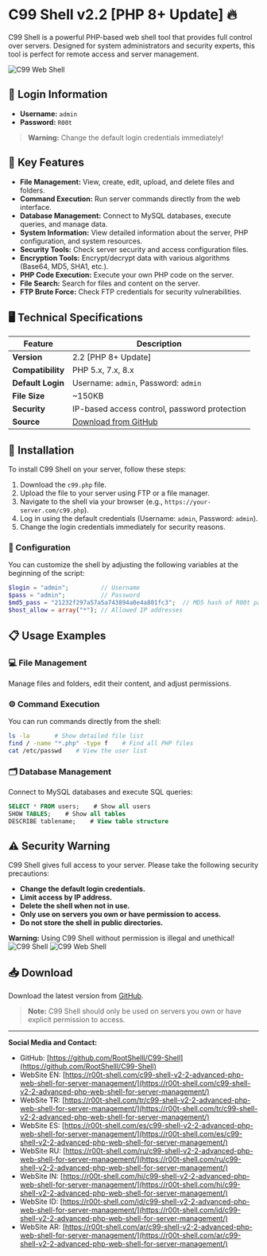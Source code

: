 # C99 Shell v2.2 [PHP 8+ Update] 🔥

C99 Shell is a powerful PHP-based web shell tool that provides full control over servers. Designed for system administrators and security experts, this tool is perfect for remote access and server management.

![C99 Web Shell](https://r00t-shell.com/wp-content/uploads/2025/02/C99-Shell.png)

## 📝 Login Information
- **Username:** `admin`
- **Password:** `R00t`

> **Warning:** Change the default login credentials immediately!

## 🚀 Key Features
- **File Management:** View, create, edit, upload, and delete files and folders.
- **Command Execution:** Run server commands directly from the web interface.
- **Database Management:** Connect to MySQL databases, execute queries, and manage data.
- **System Information:** View detailed information about the server, PHP configuration, and system resources.
- **Security Tools:** Check server security and access configuration files.
- **Encryption Tools:** Encrypt/decrypt data with various algorithms (Base64, MD5, SHA1, etc.).
- **PHP Code Execution:** Execute your own PHP code on the server.
- **File Search:** Search for files and content on the server.
- **FTP Brute Force:** Check FTP credentials for security vulnerabilities.

## 🖥️ Technical Specifications
| Feature                | Description                           |
|------------------------|---------------------------------------|
| **Version**             | 2.2 [PHP 8+ Update]                  |
| **Compatibility**       | PHP 5.x, 7.x, 8.x                    |
| **Default Login**       | Username: `admin`, Password: `admin` |
| **File Size**           | ~150KB                               |
| **Security**            | IP-based access control, password protection |
| **Source**              | [Download from GitHub](https://github.com/RootShelll/C99-Shell) |

## 🔧 Installation

To install C99 Shell on your server, follow these steps:

1. Download the `c99.php` file.
2. Upload the file to your server using FTP or a file manager.
3. Navigate to the shell via your browser (e.g., `https://your-server.com/c99.php`).
4. Log in using the default credentials (Username: `admin`, Password: `admin`).
5. Change the login credentials immediately for security reasons.

### 🔑 Configuration

You can customize the shell by adjusting the following variables at the beginning of the script:

```php
$login = "admin";         // Username
$pass = "admin";          // Password
$md5_pass = "21232f297a57a5a743894a0e4a801fc3";  // MD5 hash of R00t password
$host_allow = array("*"); // Allowed IP addresses
```

## 📋 Usage Examples

### 💻 File Management

Manage files and folders, edit their content, and adjust permissions.

### ⚙️ Command Execution

You can run commands directly from the shell:

```bash
ls -la       # Show detailed file list
find / -name "*.php" -type f    # Find all PHP files
cat /etc/passwd    # View the user list
```

### 🗂️ Database Management

Connect to MySQL databases and execute SQL queries:

```sql
SELECT * FROM users;    # Show all users
SHOW TABLES;    # Show all tables
DESCRIBE tablename;    # View table structure
```

## ⚠️ Security Warning

C99 Shell gives full access to your server. Please take the following security precautions:

- **Change the default login credentials.**
- **Limit access by IP address.**
- **Delete the shell when not in use.**
- **Only use on servers you own or have permission to access.**
- **Do not store the shell in public directories.**

**Warning:** Using C99 Shell without permission is illegal and unethical!
![C99 Shell](https://r00t-shell.com/wp-content/uploads/2025/02/C99-Shell-Login-Panel.png)
![C99 Web Shell](https://r00t-shell.com/wp-content/uploads/2025/02/C99-Shell.png)


## 📥 Download

Download the latest version from [GitHub](https://github.com/RootShelll/C99-Shell).

> **Note:** C99 Shell should only be used on servers you own or have explicit permission to access.

---

**Social Media and Contact:**

- GitHub: [https://github.com/RootShelll/C99-Shell](https://github.com/RootShelll/C99-Shell)
- WebSite EN: [https://r00t-shell.com/c99-shell-v2-2-advanced-php-web-shell-for-server-management/](https://r00t-shell.com/c99-shell-v2-2-advanced-php-web-shell-for-server-management/)
- WebSite TR: [https://r00t-shell.com/tr/c99-shell-v2-2-advanced-php-web-shell-for-server-management/](https://r00t-shell.com/tr/c99-shell-v2-2-advanced-php-web-shell-for-server-management/)
- WebSite ES: [https://r00t-shell.com/es/c99-shell-v2-2-advanced-php-web-shell-for-server-management/](https://r00t-shell.com/es/c99-shell-v2-2-advanced-php-web-shell-for-server-management/)
- WebSite RU: [https://r00t-shell.com/ru/c99-shell-v2-2-advanced-php-web-shell-for-server-management/](https://r00t-shell.com/ru/c99-shell-v2-2-advanced-php-web-shell-for-server-management/)
- WebSite IN: [https://r00t-shell.com/hi/c99-shell-v2-2-advanced-php-web-shell-for-server-management/](https://r00t-shell.com/hi/c99-shell-v2-2-advanced-php-web-shell-for-server-management/)
- WebSite ID: [https://r00t-shell.com/id/c99-shell-v2-2-advanced-php-web-shell-for-server-management/](https://r00t-shell.com/id/c99-shell-v2-2-advanced-php-web-shell-for-server-management/)
- WebSite AR: [https://r00t-shell.com/ar/c99-shell-v2-2-advanced-php-web-shell-for-server-management/](https://r00t-shell.com/ar/c99-shell-v2-2-advanced-php-web-shell-for-server-management/)
